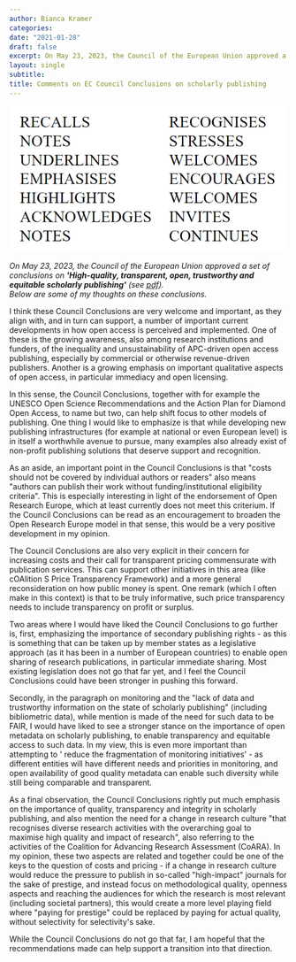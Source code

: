 ```yaml
---
author: Bianca Kramer
categories:
date: "2021-01-28"
draft: false
excerpt: On May 23, 2023, the Council of the European Union approved a set of conclusions on 'High-quality, transparent, open, trustworthy and equitable scholarly publishing'. In this post, I summarize some of my thoughts on these conclusions.
layout: single
subtitle:
title: Comments on EC Council Conclusions on scholarly publishing
---
```


![featured image](featured_202306_ec.png)

*On May 23, 2023, the Council of the European Union approved a set of conclusions on* ***'High-quality, transparent, open, trustworthy and equitable scholarly publishing'*** *(see [pdf](https://data.consilium.europa.eu/doc/document/ST-9616-2023-INIT/en/pdf)).*  
*Below are some of my thoughts on these conclusions.*
 

I think these Council Conclusions are very welcome and important, as they align with, and in turn can support, a number of important current developments in how open access is perceived and implemented. One of these is the growing awareness, also among research institutions and funders, of the inequality and unsustainability of APC-driven open access publishing, especially by commercial or otherwise revenue-driven publishers. Another is a growing emphasis on important qualitative aspects of open access, in particular immediacy and open licensing. 

In this sense, the Council Conclusions, together with for example the UNESCO Open Science Recommendations and the Action Plan for Diamond Open Access, to name but two, can help shift focus to other models of publishing. One thing I would like to emphasize is that while developing new publishing infrastructures (for example at national or even European level) is in itself a worthwhile avenue to pursue, many examples also already exist of non-profit publishing solutions that deserve support and recognition.

 As an aside, an important point in the Council Conclusions is that "costs should not be covered by individual authors or readers" also means  "authors can publish their work without funding/institutional eligibility criteria". This is especially interesting in light of the endorsement of Open Research Europe, which at least currently does not meet this criterium. If the Council Conclusions can be read as an encouragement to broaden the Open Research Europe model in that sense, this would be a very positive development in my opinion.  

The Council Conclusions are also very explicit in their concern for increasing costs and their call for transparent pricing commensurate with publication services. This can support other initiatives in this area (like cOAlition S Price Transparency Framework) and a more general reconsideration on how public money is spent. One remark (which I often make in this context) is that to be truly informative, such price transparency needs to include transparency on profit or surplus. 

Two areas where I would have liked the Council Conclusions to go further is, first, emphasizing the importance of secondary publishing rights - as this is something that can be taken up by member states as a legislative approach (as it has been in a number of European countries) to enable open sharing of research publications, in particular immediate sharing. Most existing legislation does not go that far yet, and I feel the Council Conclusions could have been stronger in pushing this forward.

Secondly, in the paragraph on monitoring and the "lack of data and trustworthy information on the state of scholarly publishing" (including bibliometric data), while mention is made of the need for such data to be FAIR, I would have liked to see a stronger stance on the importance of open metadata on scholarly publishing, to enable transparency and equitable access to such data. In my view, this is even more important than attempting to ' reduce the fragmentation of monitoring initiatives' - as different entities will have different needs and priorities in monitoring, and open availability of good quality metadata can enable such diversity while still being comparable and transparent. 

As a final observation, the Council Conclusions rightly put much emphasis on the importance of quality, transparency and integrity in scholarly publishing, and also mention the need for a change in research culture "that recognises diverse research activities with the overarching goal to maximise high quality and impact of research", also referring to the activities of the Coalition for Advancing Research Assessment
(CoARA). In my opinion, these two aspects are related and together could  be one of the keys to the question of costs and pricing - if a change in research culture would reduce the pressure to publish in so-called "high-impact" journals for the sake of prestige, and instead focus on methodological quality, openness aspects and reaching the audiences for which the research is most relevant (including societal partners), this would create a more level playing field where "paying for prestige" could be replaced by paying for actual quality, without selectivity for selectivity's sake. 

While the Council Conclusions do not go that far, I am hopeful that the recommendations made can help support a transition into that direction.   
